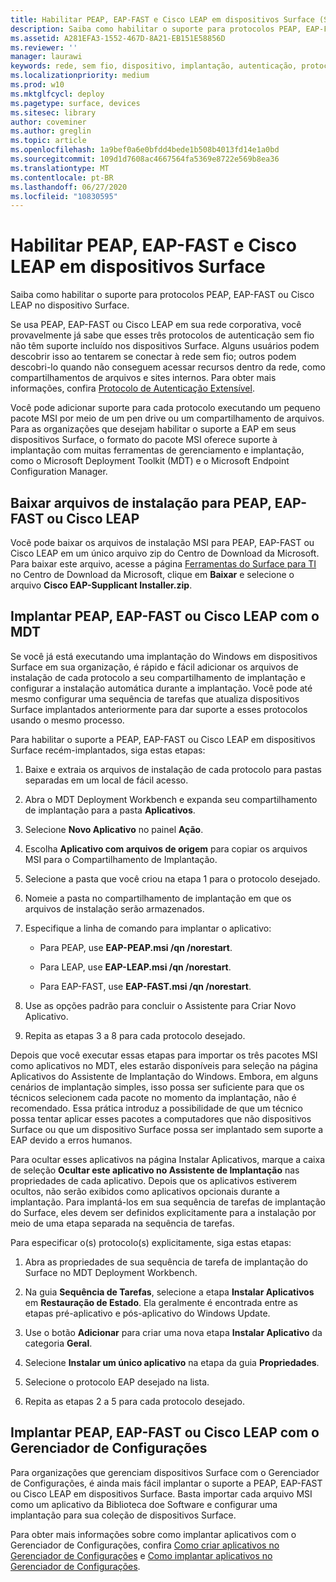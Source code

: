 ```yaml
---
title: Habilitar PEAP, EAP-FAST e Cisco LEAP em dispositivos Surface (Surface)
description: Saiba como habilitar o suporte para protocolos PEAP, EAP-FAST ou Cisco LEAP no dispositivo Surface.
ms.assetid: A281EFA3-1552-467D-8A21-EB151E58856D
ms.reviewer: ''
manager: laurawi
keywords: rede, sem fio, dispositivo, implantação, autenticação, protocolo
ms.localizationpriority: medium
ms.prod: w10
ms.mktglfcycl: deploy
ms.pagetype: surface, devices
ms.sitesec: library
author: coveminer
ms.author: greglin
ms.topic: article
ms.openlocfilehash: 1a9bef0a6e0bfdd4bede1b508b4013fd14e1a0bd
ms.sourcegitcommit: 109d1d7608ac4667564fa5369e8722e569b8ea36
ms.translationtype: MT
ms.contentlocale: pt-BR
ms.lasthandoff: 06/27/2020
ms.locfileid: "10830595"
---
```

# Habilitar PEAP, EAP-FAST e Cisco LEAP em dispositivos Surface


Saiba como habilitar o suporte para protocolos PEAP, EAP-FAST ou Cisco LEAP no dispositivo Surface.

Se usa PEAP, EAP-FAST ou Cisco LEAP em sua rede corporativa, você provavelmente já sabe que esses três protocolos de autenticação sem fio não têm suporte incluído nos dispositivos Surface. Alguns usuários podem descobrir isso ao tentarem se conectar à rede sem fio; outros podem descobri-lo quando não conseguem acessar recursos dentro da rede, como compartilhamentos de arquivos e sites internos. Para obter mais informações, confira [Protocolo de Autenticação Extensível](https://technet.microsoft.com/network/bb643147).

Você pode adicionar suporte para cada protocolo executando um pequeno pacote MSI por meio de um pen drive ou um compartilhamento de arquivos. Para as organizações que desejam habilitar o suporte a EAP em seus dispositivos Surface, o formato do pacote MSI oferece suporte à implantação com muitas ferramentas de gerenciamento e implantação, como o Microsoft Deployment Toolkit (MDT) e o Microsoft Endpoint Configuration Manager.

## <a href="" id="download-peap--eap-fast--or-cisco-leap-installation-files--"></a>Baixar arquivos de instalação para PEAP, EAP-FAST ou Cisco LEAP


Você pode baixar os arquivos de instalação MSI para PEAP, EAP-FAST ou Cisco LEAP em um único arquivo zip do Centro de Download da Microsoft. Para baixar este arquivo, acesse a página [Ferramentas do Surface para TI](https://www.microsoft.com/download/details.aspx?id=46703) no Centro de Download da Microsoft, clique em **Baixar** e selecione o arquivo **Cisco EAP-Supplicant Installer.zip**.

## Implantar PEAP, EAP-FAST ou Cisco LEAP com o MDT


Se você já está executando uma implantação do Windows em dispositivos Surface em sua organização, é rápido e fácil adicionar os arquivos de instalação de cada protocolo a seu compartilhamento de implantação e configurar a instalação automática durante a implantação. Você pode até mesmo configurar uma sequência de tarefas que atualiza dispositivos Surface implantados anteriormente para dar suporte a esses protocolos usando o mesmo processo.

Para habilitar o suporte a PEAP, EAP-FAST ou Cisco LEAP em dispositivos Surface recém-implantados, siga estas etapas:

1.  Baixe e extraia os arquivos de instalação de cada protocolo para pastas separadas em um local de fácil acesso.

2.  Abra o MDT Deployment Workbench e expanda seu compartilhamento de implantação para a pasta **Aplicativos**.

3.  Selecione **Novo Aplicativo** no painel **Ação**.

4.  Escolha **Aplicativo com arquivos de origem** para copiar os arquivos MSI para o Compartilhamento de Implantação.

5.  Selecione a pasta que você criou na etapa 1 para o protocolo desejado.

6.  Nomeie a pasta no compartilhamento de implantação em que os arquivos de instalação serão armazenados.

7.  Especifique a linha de comando para implantar o aplicativo:

    -   Para PEAP, use **EAP-PEAP.msi /qn /norestart**.

    -   Para LEAP, use **EAP-LEAP.msi /qn /norestart**.

    -   Para EAP-FAST, use **EAP-FAST.msi /qn /norestart**.

8.  Use as opções padrão para concluir o Assistente para Criar Novo Aplicativo.

9.  Repita as etapas 3 a 8 para cada protocolo desejado.

Depois que você executar essas etapas para importar os três pacotes MSI como aplicativos no MDT, eles estarão disponíveis para seleção na página Aplicativos do Assistente de Implantação do Windows. Embora, em alguns cenários de implantação simples, isso possa ser suficiente para que os técnicos selecionem cada pacote no momento da implantação, não é recomendado. Essa prática introduz a possibilidade de que um técnico possa tentar aplicar esses pacotes a computadores que não dispositivos Surface ou que um dispositivo Surface possa ser implantado sem suporte a EAP devido a erros humanos.

Para ocultar esses aplicativos na página Instalar Aplicativos, marque a caixa de seleção **Ocultar este aplicativo no Assistente de Implantação** nas propriedades de cada aplicativo. Depois que os aplicativos estiverem ocultos, não serão exibidos como aplicativos opcionais durante a implantação. Para implantá-los em sua sequência de tarefas de implantação do Surface, eles devem ser definidos explicitamente para a instalação por meio de uma etapa separada na sequência de tarefas.

Para especificar o(s) protocolo(s) explicitamente, siga estas etapas:

1.  Abra as propriedades de sua sequência de tarefa de implantação do Surface no MDT Deployment Workbench.

2.  Na guia **Sequência de Tarefas**, selecione a etapa **Instalar Aplicativos** em **Restauração de Estado**. Ela geralmente é encontrada entre as etapas pré-aplicativo e pós-aplicativo do Windows Update.

3.  Use o botão **Adicionar** para criar uma nova etapa **Instalar Aplicativo** da categoria **Geral**.

4.  Selecione **Instalar um único aplicativo** na etapa da guia **Propriedades**.

5.  Selecione o protocolo EAP desejado na lista.

6.  Repita as etapas 2 a 5 para cada protocolo desejado.

## Implantar PEAP, EAP-FAST ou Cisco LEAP com o Gerenciador de Configurações


Para organizações que gerenciam dispositivos Surface com o Gerenciador de Configurações, é ainda mais fácil implantar o suporte a PEAP, EAP-FAST ou Cisco LEAP em dispositivos Surface. Basta importar cada arquivo MSI como um aplicativo da Biblioteca doe Software e configurar uma implantação para sua coleção de dispositivos Surface.

Para obter mais informações sobre como implantar aplicativos com o Gerenciador de Configurações, confira [Como criar aplicativos no Gerenciador de Configurações](https://technet.microsoft.com/library/gg682159.aspx) e [Como implantar aplicativos no Gerenciador de Configurações](https://technet.microsoft.com/library/gg682082.aspx).

 

 





